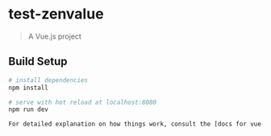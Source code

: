 # test-zenvalue

> A Vue.js project

## Build Setup

``` bash
# install dependencies
npm install

# serve with hot reload at localhost:8080
npm run dev

For detailed explanation on how things work, consult the [docs for vue-loader](http://vuejs.github.io/vue-loader).
